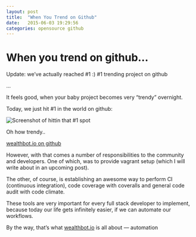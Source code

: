 ```yaml
---
layout: post
title:  "When You Trend on Github"
date:   2015-06-03 19:29:56
categories: opensource github
---
```


# When you trend on github…

Update: we’ve actually reached #1 :)
#1 trending project on github

…

It feels good, when your baby project becomes very “trendy” overnight.

Today, we just hit #1 in the world on github:

![Screenshot of hittin that #1 spot](https://github.com/wealthbot-io/wealthbot-io.github.io/blob/master/images/1st%20on%20github.png)

Oh how trendy..

[wealthbot.io on github](https://github.com/wealthbot-io/wealthbot)

However, with that comes a number of responsibilities to the community and developers.
One of which, was to provide vagrant setup (which I will write about in an upcoming post).

The other, of course, is establishing an awesome way to perform CI (continuous integration), code coverage with coveralls and general code audit with code climate.

These tools are very important for every full stack developer to implement, because today our life gets infinitely easier, if we can automate our workflows.

By the way, that’s what [wealthbot.io](http://wealthbot.io) is all about — automation
